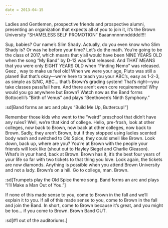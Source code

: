 ```yaml
---
date = 2013-04-15
---
```


Ladies and Gentlemen, prospective friends and prospective alumni, presenting an organization that expects all of you to join it, it’s the Brown University “SHAMELESS SELF PROMOTION” Baaannnnnnnddddd!!!!

Sup, babies? Our name’s Slim Shady. Actually, do you even know who Slim Shady is? Or was he before your time? Let’s do the math. You’re going to be the class of 2017, which means that y’all would have been NINE YEARS OLD when the song “My Band” by D-12 was first released. And THAT MEANS that you were only EIGHT YEARS OLD when “Finding Nemo” was released. Geez , way to make us feel old! When we were your age, Pluto was still a planet! But that’s okay—we’re here to teach you your ABC’s, easy as 1-2-3, as simple as S/NC, ABC... that’s Brown’s grading system! That’s right—you take classes pass/fail here. And there aren’t even core requirements! Why would you go anywhere but Brown? Watch now as the Band forms Bottocelli’s “Birth of Venus” and plays “Beethoven’s Ninth Symphony.”

:sd[Band forms an arc and plays “Build Me Up, Buttercup!”]

Remember those kids who went to the “weird” preschool that didn’t have any rules? Well, we’re that kind of college. Hello, pre-frosh, look at other colleges, now back to Brown, now back at other colleges, now back to Brown. Sadly, they aren’t Brown, but if they stopped using ladies scented body wash and switched to Old Spice, they could smell like Brown. Look down, back up, where are you? You’re at Brown with the people your friends will look like (shout out to Hayley Siegel and Charlie Gleason). What’s in your hand, back at Brown. Brown has it, it’s the best four years of your life so far with two tickets to that thing you love. Look again, the tickets are now diamonds. Anything is possible when you attend Brown University and not a lady. Brown’s on a hill. Go to college, man. Brown.

:sd[Trumpets play the Old Spice theme song. Band forms an arc and plays “I’ll Make a Man Out of You.”]

If none of this made sense to you, come to Brown in the fall and we’ll explain it to you. If all of this made sense to you, come to Brown in the fall and join the Band. In short, come to Brown because it’s great, and you might be too... if you come to Brown. Brown Band OUT.

:sd[#1 out of the auditoriums.]
